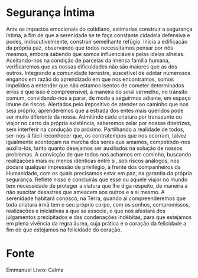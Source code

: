 # Segurança Íntima

Ante os impactos emocionais do cotidiano, estimarias construir a segurança íntima, a fim de que a serenidade se te faça constante cidadela defensiva e podes, indiscutivelmente, construir semelhante refúgio.
Inicia a edificação da própria paz, observando que todos necessitamos pensar por nós mesmos, embora sabendo que somos influenciáveis pelas ideias alheias.
Aceitando-nos na condição de parcelas da imensa família humana, verificaremos que as nossas dificuldades não são maiores que as dos outros. Integrando a comunidade terrestre, suscetível de adotar numerosos enganos em razão do aprendizado em que nos encontramos, somos impelidos a entender que não estamos isentos de cometer determinados erros e que isso é compreensível, à maneira do sinal vermelho, no trânsito comum, convidando-nos a parar, de modo a seguirmos adiante, em espaço imune de riscos.
Alertados pelo impositivo de atender ao caminho que nos seja próprio, aprenderemos que a estrada dos entes mais queridos pode ser muito diferente da nossa.
Admitindo cada criatura por transeunte ou viajor no carro da própria existência, saberemos zelar por nossas diretrizes, sem interferir na condução do próximo.
Partilhando a realidade de todos, ser-nos-á fácil reconhecer que, os contratempos que nos ocorram, talvez igualmente aconteçam na marcha dos seres que amamos, competindo-nos auxilia-los, tanto quanto desejamos ser auxiliados na solução de nossos problemas.
A convicção de que todos nos achamos em caminho, buscando realizações mais ou menos idênticas entre si, sob riscos análogos, nos podará qualquer impressão de privilégio, à frente dos companheiros da Humanidade, com os quais precisamos estar em paz, na garantia da própria segurança.
Reflete nisso e concluirás que esse ou aquele viajor no mundo tem necessidade de proteger a viatura que lhe diga respeito, de maneira a não suscitar desastres que ameacem aos outros e a si mesmo.
A serenidade habitará conosco, na Terra, quando aí compreenderemos que toda criatura irmã tem o seu próprio corpo, com os sonhos, compromissos, realizações e iniciativas a que se associe, o que nos afastará dos julgamentos precipitados e das condenações indébitas, para que estejamos em plena vivência da regra áurea, cuja prática é o coração da felicidade a fim de que estejamos na felicidade do coração.

# Fonte
Emmanuel
Livro: Calma
